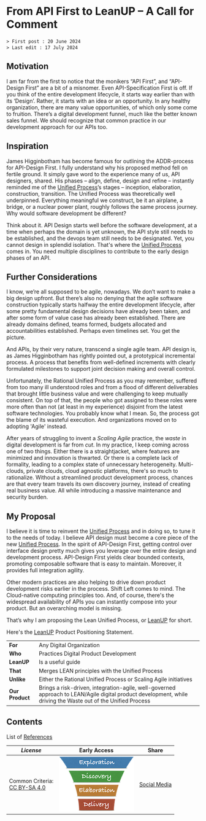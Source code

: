 # From API First to LeanUP – A Call for Comment

```text
> First post : 20 June 2024
> Last edit : 17 July 2024
```

## Motivation

I am far from the first to notice that the monikers “API First”, and “API-Design First” are a bit of a misnomer. Even API-Specification First is off. If you think of the entire development lifecycle, it starts way earlier than with its ‘Design’. Rather, it starts with an idea or an opportunity. In any healthy organization, there are many value opportunities, of which only some come to fruition. There’s a digital development funnel, much like the better known sales funnel. We should recognize that common practice in our development approach for our APIs too.

## Inspiration

James Higginbotham has become famous for outlining the ADDR-process for API-Design First. I fully understand why his proposed method fell on fertile ground. It simply gave word to the experience many of us, API designers, shared. His phases – align, define, design and refine – instantly reminded me of the [Unified Process][up]’s stages – inception, elaboration, construction, transition. The Unified Process was theoretically well underpinned. Everything meaningful we construct, be it an airplane, a bridge, or a nuclear power plant, roughly follows the same process journey. Why would software development be different?

Think about it. API Design starts well before the software development, at a time when perhaps the domain is yet unknown, the API style still needs to be established, and the devops team still needs to be designated. Yet, you cannot design in splendid isolation. That's where the [Unified Process][up] comes in. You need multiple disciplines to contribute to the early design phases of an API.

## Further Considerations

I know, we’re all supposed to be agile, nowadays. We don’t want to make a big design upfront. But there’s also no denying that the agile software construction typically starts halfway the entire development lifecycle, after some pretty fundamental design decisions have already been taken, and after some form of value case has already been established. There are already domains defined, teams formed, budgets allocated and accountabilities established. Perhaps even timelines set. You get the picture.

And APIs, by their very nature, transcend a single agile team. API design is, as James Higginbotham has rightly pointed out, a prototypical incremental process. A process that benefits from well-defined increments with clearly formulated milestones to support joint decision making and overall control.

Unfortunately, the Rational Unified Process as you may remember, suffered from too many ill understood roles and from a flood of different deliverables that brought little business value and were challenging to keep mutually consistent. On top of that, the people who got assigned to these roles were more often than not (at least in my experience) disjoint from the latest software technologies. You probably know what I mean. So, the process got the blame of its wasteful execution. And organizations moved on to adopting 'Agile' instead.

After years of struggling to invent a *Scaling Agile* practice, the *waste* in digital development is far from *cut*. In my practice, I keep coming across one of two things. Either there is a straightjacket, where features are minimized and innovation is thwarted. Or there is a complete lack of formality, leading to a complex state of unnecessary heterogeneity. Multi-clouds, private clouds, cloud agnostic platforms, there's so much to rationalize. Without a streamlined product development process, chances are that every team travels its own discovery journey, instead of creating real business value. All while introducing a massive maintenance and security burden.

## My Proposal

I believe it is time to reinvent the [Unified Process][up] and in doing so, to tune it to the needs of today. I believe API design must become a core piece of the new [Unified Process][up]. In the spirit of API-Design First, getting control over interface design pretty much gives you leverage over the entire design and development process. API-Design First yields clear bounded contexts, promoting composable software that is easy to maintain. Moreover, it provides full integration agility.

Other modern practices are also helping to drive down product development risks earlier in the process. Shift Left comes to mind. The Cloud-native computing principles too. And, of course, there's the widespread availability of APIs you can instantly compose into your product. But an overarching model is missing.

That’s why I am proposing the Lean Unified Process, or [LeanUP][leanup] for short.

Here's the [LeanUP][leanup] Product Positioning Statement.

| | |
| - | - |
| **For** | Any Digital Organization |
| **Who** | Practices Digital Product Development |
| **LeanUP** | Is a useful guide |
| **That** | Merges LEAN principles with the Unified Process |
| **Unlike** | Either the Rational Unified Process or Scaling Agile initiatives |
| **Our Product** | Brings a risk-driven, integration-agile, well-governed approach to LEAN/Agile digital product development, while driving the Waste out of the Unified Process |

## Contents

List of [References](/LeanUP/References/links.md)

| *License* | Early Access | Share |
| - | - | - |
|Common Criteria:</BR>[CC BY-SA 4.0](https://creativecommons.org/licenses/by-sa/4.0/deed.en) | [![LeanUP Logo](/LeanUP/Images/leanupLogo-s.png)](/LeanUP/Overview/leanup.md) | [Social Media](https://shareopenly.org/share/?url=https://contextaware.nl/mdwiki.html#!/LeanUP/intro.md&text=API%20Design%20First%20Request%20for%20Comment) |

[up]: https://en.wikipedia.org/wiki/Unified_process
[leanup]: /LeanUP/Overview/leanup.md
